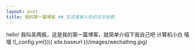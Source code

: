 ```yaml
---
layout: post
title: 我的第一篇博客 ## 在这里输入你的日志标题
---
```

hello!
我叫吴两振，这是我的第一篇博客，就简单介绍下我自己吧
计算机小白
嘻嘻
![_config.yml]({{ site.baseurl }}/images/wechatImg.jpg)
